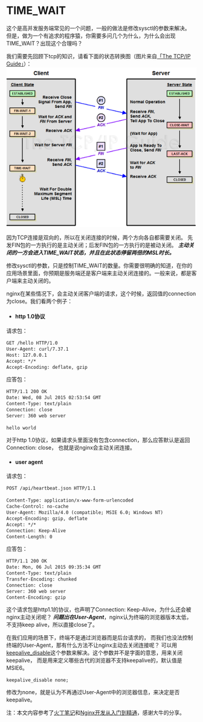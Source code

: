 # TIME_WAIT
这个是高并发服务端常见的一个问题，一般的做法是修改sysctl的参数来解决。
但是，做为一个有追求的程序猿，你需要多问几个为什么，为什么会出现TIME_WAIT？出现这个合理吗？

我们需要先回顾下tcp的知识，请看下面的状态转换图（图片来自[「The TCP/IP Guide」](http://www.tcpipguide.com/)）：
![tcp](/images/tcp.png)

因为TCP连接是双向的，所以在关闭连接的时候，两个方向各自都需要关闭。
先发FIN包的一方执行的是主动关闭；后发FIN包的一方执行的是被动关闭。
***主动关闭的一方会进入TIME_WAIT状态，并且在此状态停留两倍的MSL时长。***

修改sysctl的参数，只是控制TIME_WAIT的数量。你需要很明确的知道，在你的应用场景里面，你预期是服务端还是客户端来主动关闭连接的。一般来说，都是客户端来主动关闭的。

nginx在某些情况下，会主动关闭客户端的请求，这个时候，返回值的connection为close。我们看两个例子：

*  #### http 1.0协议

请求包：

```
GET /hello HTTP/1.0
User-Agent: curl/7.37.1
Host: 127.0.0.1
Accept: */*
Accept-Encoding: deflate, gzip

```

应答包：

```
HTTP/1.1 200 OK
Date: Wed, 08 Jul 2015 02:53:54 GMT
Content-Type: text/plain
Connection: close
Server: 360 web server

hello world
```
对于http 1.0协议，如果请求头里面没有包含connection，那么应答默认是返回Connection: close，
也就是说nginx会主动关闭连接。

*   #### user agent
请求包：

```
POST /api/heartbeat.json HTTP/1.1

Content-Type: application/x-www-form-urlencoded
Cache-Control: no-cache
User-Agent: Mozilla/4.0 (compatible; MSIE 6.0; Windows NT)
Accept-Encoding: gzip, deflate
Accept: */*
Connection: Keep-Alive
Content-Length: 0
```

应答包：

```
HTTP/1.1 200 OK
Date: Mon, 06 Jul 2015 09:35:34 GMT
Content-Type: text/plain
Transfer-Encoding: chunked
Connection: close
Server: 360 web server
Content-Encoding: gzip
```
这个请求包是http1.1的协议，也声明了Connection: Keep-Alive，为什么还会被nginx主动关闭呢？
***问题出在User-Agent***，nginx认为终端的浏览器版本太低，不支持keep alive，所以直接close了。

在我们应用的场景下，终端不是通过浏览器而是后台请求的，
而我们也没法控制终端的User-Agent，那有什么方法不让nginx主动去关闭连接呢？
可以用[keepalive_disable](http://nginx.org/en/docs/http/ngx_http_core_module.html#keepalive_disable)这个参数来解决。这个参数并不是字面的意思，用来关闭keepalive，
而是用来定义哪些古代的浏览器不支持keepalive的，默认值是MSIE6。

```
keepalive_disable none;
```
修改为none，就是认为不再通过User-Agent中的浏览器信息，来决定是否keepalive。


注：本文内容参考了[火丁笔记](http://huoding.com/2013/12/31/316)和[Nginx开发从入门到精通](http://tengine.taobao.org/book/chapter_02.html)，感谢大牛的分享。
